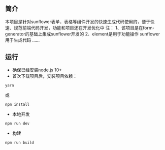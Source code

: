 
## 简介
本项目是针对sunflower表单，表格等组件开发的快速生成代码使用的，便于快速、规范前端代码开发，功能和项目还在开发优化中
注： 1、该项目是在form-generator的基础上集成sunflower开发的
     2、element是用于功能操作 sunflower用于生成代码
     ......

## 运行
- 确保已经安装node.js 10+
- 首次下载项目后，安装项目依赖：
```
yarn
```
或
```
npm install
```
- 本地开发
```
npm run dev
```
- 构建
```
npm run build
```

